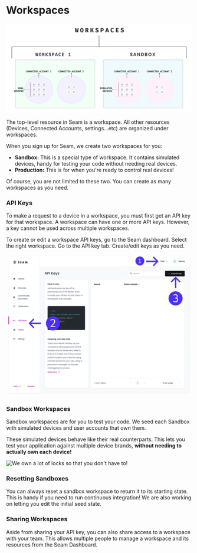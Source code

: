 # Workspaces

![Workspaces encapsulate all sub-resources and settings. Sandboxes are a special type of workspace that contains simulated devices for testing purposes. ](../.gitbook/assets/location-group-illustration.png)

The top-level resource in Seam is a workspace. All other resources (Devices, Connected Accounts, settings...etc) are organized under workspaces.

When you sign up for Seam, we create two workspaces for you:

* **Sandbox:** This is a special type of workspace. It contains simulated devices, handy for testing your code without needing real devices.&#x20;
* **Production:** This is for when you're ready to control real devices!

Of course, you are not limited to these two. You can create as many workspaces as you need.&#x20;

### API Keys

To make a request to a device in a workspace, you must first get an API key for that workspace. A workspace can have one or more API keys. However, a key cannot be used across multiple workspaces.

To create or edit a workspace API keys, go to the Seam dashboard. Select the right workspace. Go to the API key tab. Create/edit keys as you need.

![](<../.gitbook/assets/image (9).png>)

### Sandbox Workspaces

Sandbox workspaces are for you to test your code. We seed each Sandbox with simulated devices and user accounts that own them.&#x20;

These simulated devices behave like their real counterparts. This lets you test your application against multiple device brands, **without needing to actually own each device!**

![We own a lot of locks so that you don't have to!](<../.gitbook/assets/mess-2 (2) (1).jpg>)

### Resetting Sandboxes

You can always reset a sandbox workspace to return it to its starting state. This is handy if you need to run continuous integration! We are also working on letting you edit the initial seed state.

### Sharing Workspaces

Aside from sharing your API key, you can also share access to a workspace with your team. This allows multiple people to manage a workspace and its resources from the Seam Dashboard.
